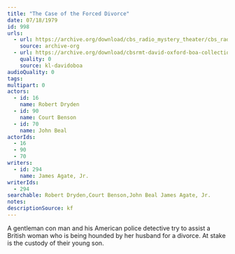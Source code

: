 ```yaml
---
title: "The Case of the Forced Divorce"
date: 07/18/1979
id: 998
urls: 
  - url: https://archive.org/download/cbs_radio_mystery_theater/cbs_radio_mystery_theater-0951-1000.zip/cbs_radio_mystery_theater-0951-1000%2Fcbsrmt_0998_the_case_of_the_forced_divorce.mp3
    source: archive-org
  - url: https://archive.org/download/cbsrmt-david-oxford-boa-collection/CBSRMT-790718-0998-The-Case-of-the-Forced-Divorce-(128-44)_KQV-{BoA}.mp3
    quality: 0
    source: kl-davidoboa
audioQuality: 0
tags: 
multipart: 0
actors:  
  - id: 16
    name: Robert Dryden  
  - id: 90
    name: Court Benson  
  - id: 70
    name: John Beal
actorIds:  
  - 16  
  - 90  
  - 70
writers:  
  - id: 294
    name: James Agate, Jr.
writerIds:  
  - 294
searchable: Robert Dryden,Court Benson,John Beal James Agate, Jr.
notes: 
descriptionSource: kf
---
```

A gentleman con man and his American police detective try to assist a British woman who is being hounded by her husband for a divorce. At stake is the custody of their young son.